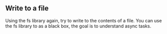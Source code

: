 ## Write to a file
Using the fs library again, try to write to the contents of a file.
You can use the fs library to as a black box, the goal is to understand async tasks.

<!-- const fs = require('fs')

function readFile() {
    return new Promise((resolve, reject)=>{
        let p = "AbAditya hello world and this is the best"
        fs.writeFile("./abhi.txt", p, (err)=>{
            if(err) throw err
        })
    })
}

async function reader() {
    const b = await readFile()
    console.log(b)
}

reader()
console.log("Abhiraj Aditya")
console.log("Abhiraj Aditya1")
console.log("Abhiraj Aditya2") -->
